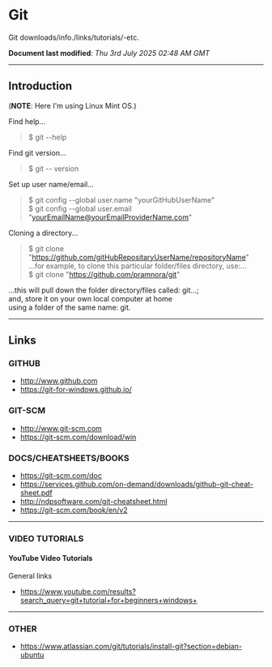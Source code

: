 # Git
Git downloads/info./links/tutorials/-etc.

**Document last modified**: *Thu 3rd July 2025 02:48 AM GMT*   

-----

## Introduction

(**NOTE**: Here I'm using Linux Mint OS.)  

Find help...  

> $ git --help  

Find git version...  

> $ git -- version  

Set up user name/email...  

> $ git config --global user.name "yourGitHubUserName"    
> $ git config --global user.email "yourEmailName@yourEmailProviderName.com"     

Cloning a directory...  

> $ git clone "https://github.com/gitHubRepositaryUserName/repositoryName"  
...for example, to clone this particular folder/files directory, use:...  
> $ git clone "https://github.com/pramnora/git"  

...this will pull down the folder directory/files called: git...;     
and, store it on your own local computer at home  
using a folder of the same name: git.     

-----

## Links

### GITHUB

- http://www.github.com  
- https://git-for-windows.github.io/  

### GIT-SCM

- http://www.git-scm.com  
- https://git-scm.com/download/win  

### DOCS/CHEATSHEETS/BOOKS

- https://git-scm.com/doc  
- https://services.github.com/on-demand/downloads/github-git-cheat-sheet.pdf  
- http://ndpsoftware.com/git-cheatsheet.html  
- https://git-scm.com/book/en/v2  

-----

### VIDEO TUTORIALS

#### YouTube Video Tutorials

General links  
- https://www.youtube.com/results?search_query=git+tutorial+for+beginners+windows+  

-----

### OTHER

- https://www.atlassian.com/git/tutorials/install-git?section=debian-ubuntu
